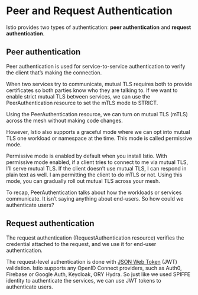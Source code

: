 # Peer and Request Authentication
Istio provides two types of authentication: **peer authentication** and **request authentication**.

## Peer authentication
Peer authentication is used for service-to-service authentication to verify the client that’s making the connection.

When two services try to communicate, mutual TLS requires both to provide certificates so both parties know who they are talking to. If we want to enable strict mutual TLS between services, we can use the PeerAuthentication resource to set the mTLS mode to STRICT.

Using the PeerAuthentication resource, we can turn on mutual TLS (mTLS) across the mesh without making code changes.

However, Istio also supports a graceful mode where we can opt into mutual TLS one workload or namespace at the time. This mode is called permissive mode.

Permissive mode is enabled by default when you install Istio. With permissive mode enabled, if a client tries to connect to me via mutual TLS, I’ll serve mutual TLS. If the client doesn’t use mutual TLS, I can respond in plain text as well. I am permitting the client to do mTLS or not. Using this mode, you can gradually roll out mutual TLS across your mesh.

To recap, PeerAuthentication talks about how the workloads or services communicate. It isn’t saying anything about end-users. So how could we authenticate users?

## Request authentication
The request authentication (RequestAuthentication resource) verifies the credential attached to the request, and we use it for end-user authentication.

The request-level authentication is done with [JSON Web Token](https://jwt.io/) (JWT) validation. Istio supports any OpenID Connect providers, such as Auth0, Firebase or Google Auth, Keycloak, ORY Hydra. So just like we used SPIFFE identity to authenticate the services, we can use JWT tokens to authenticate users.
